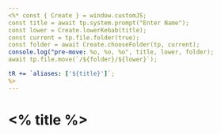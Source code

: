 ```yaml
---
<%* const { Create } = window.customJS;
const title = await tp.system.prompt("Enter Name"); 
const lower = Create.lowerKebab(title); 
const current = tp.file.folder(true);
const folder = await Create.chooseFolder(tp, current);
console.log("pre-move: %o, %o, %o", title, lower, folder);
await tp.file.move(`/${folder}/${lower}`);

tR += `aliases: ['${title}']`;
%>
---
```

# <% title %>
